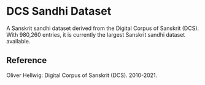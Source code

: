 # DCS Sandhi Dataset

A Sanskrit sandhi dataset derived from the Digital Corpus of Sanskrit (DCS). With 980,260 entries, it is currently the largest Sanskrit sandhi dataset available.

## Reference

Oliver Hellwig: Digital Corpus of Sanskrit (DCS). 2010-2021.

